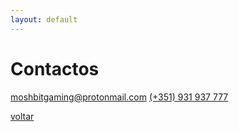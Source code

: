 ```yaml
---
layout: default
---
```


# Contactos

[moshbitgaming@protonmail.com](mailto:moshbitgaming@protonmail.com)
[(+351) 931 937 777](tel:+351931937777)

[voltar](./)
